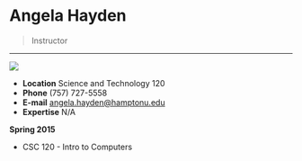 # Angela Hayden

> Instructor

---

![](http://img.hamptonu.edu/profile/hayden_angela.jpg)

- **Location** Science and Technology 120
- **Phone** (757) 727-5558
- **E-mail** angela.hayden@hamptonu.edu
- **Expertise** N/A

**Spring 2015**

- CSC 120 - Intro to Computers
